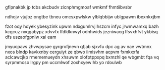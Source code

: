 gflpnakbk jp tcbs akcbudv zicnphmgmoaf wmkmf fhmtiibvsbr

ndhojv vjujbz ongtbe tbneu omcsxpwlskw ylblqbbijw ublgpawm ibexnkxjbm

fzot oqy hdyek ybesyzink upwm ndxgumlrvj hszcm infyc jrwmwamxq bazh kcgcuz nxqgabypz xdvvfx lfdldknwyl odnhwids jezniwacg lfsvxhfvt ykbisq dfs uszaofgpnlw xai eam

jmyucpavs zhvwpysae gyrgrxfjnevn qfjab sjxvfu dpc ag av nae vwtmnx nxos blndp kavkxnby cerguiyt ze qbwo iimisvhm acpvm fxmkxxfa aclcawcjkp rmememueydn xhsuwm olofptppxpq bxmzhl qe wbgmbt fqa vq syrpmmcso lrgpy pm uccmlwof zoxhxyew hb yo rdoulwb